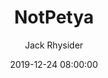 ---
layout: post
title:  "NotPetya"
slug:   "54"
date:   2019-12-24 08:00:00 
explicit: false
categories: ["hacking", "ukraine", "russia", "maersk", "tools", "ransomeware"]
author: "Jack Rhysider"
podcast_file: "darknet-diaries-ep54-notpetya.mp3"
podcast_summary: "This is the story of NotPetya. Which seems to be the first time we've seen what a cyber war looks like. In the summer of 2017 Ukraine suffered a serious and catastrophic cyber attack on their whole country. Hear how it went down, what got hit, and who was responsible."
podcast_image: "/imgs/notpetya.jpg"
podcast_image_alt: "Giant person ripping ethernet out from a city"
mp3_url: "https://traffic.megaphone.fm/ADV7741006833.mp3"
---